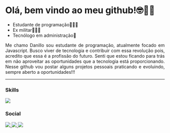 <h1>
  Olá, bem vindo ao meu github!🤓🖖🏻
</h1>
<ul>
  <li>Estudante de programação👨🏻‍💻</li>
  <li>Ex militar💂🏻‍♂️</li>
  <li>Tecnólogo em administração📃</li>
</ul>
<p align="justify">
    Me chamo Danillo sou estudante de programação, atualmente focado em
    Javascript. Busco viver de tecnologia e contribuir com essa revolução 
    pois, acredito que essa é a profissão do futuro. 
    Senti que estou ficando para trás em não 
    aproveitar as oportunidades que a tecnologia está 
    proporcionando. Nesse github vou postar alguns projetos pessoais
    praticando e evoluindo, sempre aberto a oportunidades!!!
</p>
<hr>
<h3>Skills</h3>
    <img src="https://skills.thijs.gg/icons?i=html,css,js,python">
<h3>Social</h3>
<div>
  <a href="https://github.com/danillojs/danillojs">
    <img src="https://skills.thijs.gg/icons?i=github">
  </a>
  <a href="https://www.instagram.com/423_danillo?igsh=MWVrY3Eza2w2ZnhkeQ==">
    <img src="https://skills.thijs.gg/icons?i=instagram">
  </a>
  <a href="">
    <img src="https://skills.thijs.gg/icons?i=linkedin">
  </a>
</div>
  <!---
danillojs/danillojs is a ✨ special ✨ repository because its `README.md` (this file) appears on your GitHub profile.
You can click the Preview link to take a look at your changes.
--->
